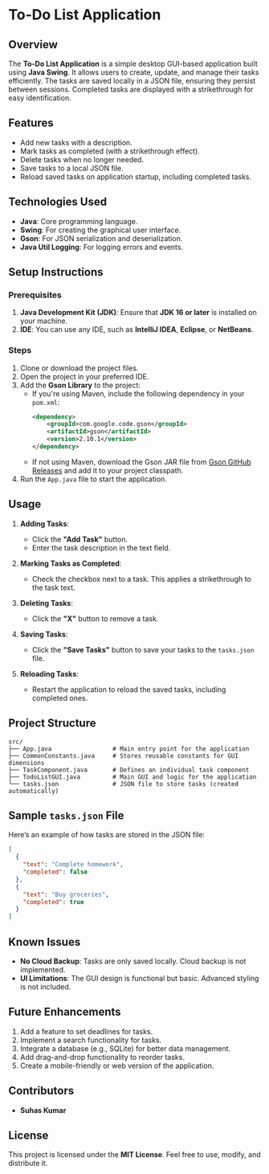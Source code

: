 
# To-Do List Application

## Overview
The **To-Do List Application** is a simple desktop GUI-based application built using **Java Swing**. It allows users to create, update, and manage their tasks efficiently. The tasks are saved locally in a JSON file, ensuring they persist between sessions. Completed tasks are displayed with a strikethrough for easy identification.

## Features
- Add new tasks with a description.
- Mark tasks as completed (with a strikethrough effect).
- Delete tasks when no longer needed.
- Save tasks to a local JSON file.
- Reload saved tasks on application startup, including completed tasks.

## Technologies Used
- **Java**: Core programming language.
- **Swing**: For creating the graphical user interface.
- **Gson**: For JSON serialization and deserialization.
- **Java Util Logging**: For logging errors and events.

## Setup Instructions

### Prerequisites
1. **Java Development Kit (JDK)**:
   Ensure that **JDK 16 or later** is installed on your machine.
2. **IDE**:
   You can use any IDE, such as **IntelliJ IDEA**, **Eclipse**, or **NetBeans**.

### Steps
1. Clone or download the project files.
2. Open the project in your preferred IDE.
3. Add the **Gson Library** to the project:
   - If you're using Maven, include the following dependency in your `pom.xml`:
     ```xml
     <dependency>
         <groupId>com.google.code.gson</groupId>
         <artifactId>gson</artifactId>
         <version>2.10.1</version>
     </dependency>
     ```
   - If not using Maven, download the Gson JAR file from [Gson GitHub Releases](https://github.com/google/gson) and add it to your project classpath.
4. Run the `App.java` file to start the application.

## Usage
1. **Adding Tasks**:
   - Click the **"Add Task"** button.
   - Enter the task description in the text field.

2. **Marking Tasks as Completed**:
   - Check the checkbox next to a task. This applies a strikethrough to the task text.

3. **Deleting Tasks**:
   - Click the **"X"** button to remove a task.

4. **Saving Tasks**:
   - Click the **"Save Tasks"** button to save your tasks to the `tasks.json` file.

5. **Reloading Tasks**:
   - Restart the application to reload the saved tasks, including completed ones.

## Project Structure
```
src/
├── App.java                 # Main entry point for the application
├── CommonConstants.java     # Stores reusable constants for GUI dimensions
├── TaskComponent.java       # Defines an individual task component
├── TodoListGUI.java         # Main GUI and logic for the application
└── tasks.json               # JSON file to store tasks (created automatically)
```

## Sample `tasks.json` File
Here’s an example of how tasks are stored in the JSON file:
```json
[
  {
    "text": "Complete homework",
    "completed": false
  },
  {
    "text": "Buy groceries",
    "completed": true
  }
]
```

## Known Issues
- **No Cloud Backup**: Tasks are only saved locally. Cloud backup is not implemented.
- **UI Limitations**: The GUI design is functional but basic. Advanced styling is not included.

## Future Enhancements
1. Add a feature to set deadlines for tasks.
2. Implement a search functionality for tasks.
3. Integrate a database (e.g., SQLite) for better data management.
4. Add drag-and-drop functionality to reorder tasks.
5. Create a mobile-friendly or web version of the application.

## Contributors
- **Suhas Kumar**

## License
This project is licensed under the **MIT License**. Feel free to use, modify, and distribute it.

